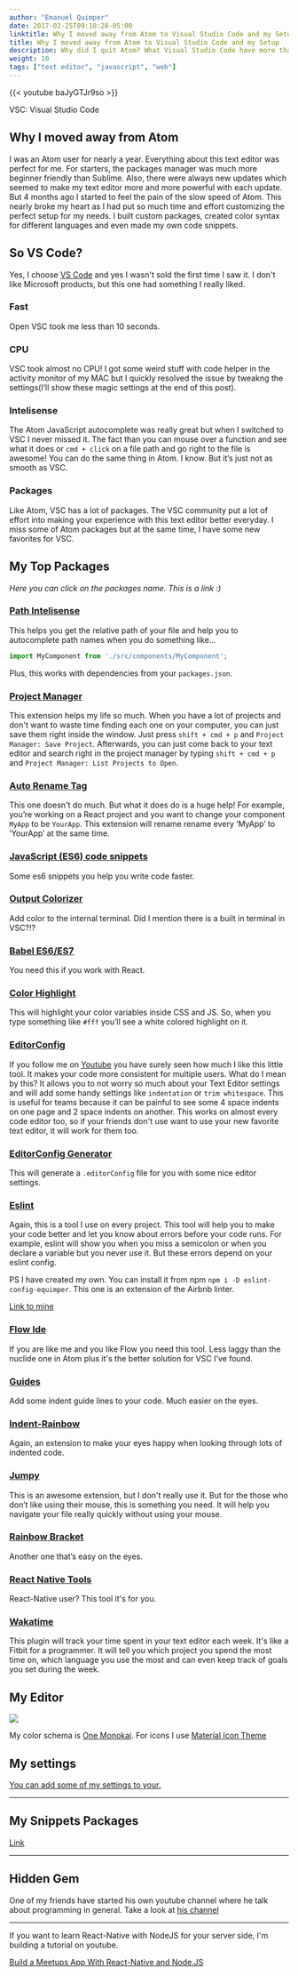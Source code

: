```yaml
---
author: "Emanuel Quimper"
date: 2017-02-25T09:10:28-05:00
linktitle: Why I moved away from Atom to Visual Studio Code and my Setup
title: Why I moved away from Atom to Visual Studio Code and my Setup
description: Why did I quit Atom? What Visual Studio Code have more than Atom?.
weight: 10
tags: ["text editor", "javascript", "web"]
---
```


{{< youtube baJyGTJr9so >}}

VSC: Visual Studio Code

## Why I moved away from Atom

I was an Atom user for nearly a year. Everything about this text editor was perfect for me. For starters, the packages manager was much more beginner friendly than Sublime. Also, there were always new updates which seemed to make my text editor more and more powerful with each update. But 4 months ago I started to feel the pain of the slow speed of Atom. This nearly broke my heart as I had put so much time and effort customizing the perfect setup for my needs. I built custom packages, created color syntax for different languages and even made my own code snippets.

## So VS Code?

Yes, I choose [VS Code](http://code.visualstudio.com) and yes I wasn't sold the first time I saw it. I don't like Microsoft products, but this one had something I really liked.

### Fast

Open VSC took me less than 10 seconds.

### CPU

VSC took almost no CPU! I got some weird stuff with code helper in the activity monitor of my MAC but I quickly resolved the issue by tweakng the settings(I’ll show these magic settings at the end of this post).

### Intelisense

The Atom JavaScript autocomplete was really great but when I switched to VSC I never missed it. The fact than you can mouse over a function and see what it does or `cmd + click` on a file path and go right to the file is awesome! You can do the same thing in Atom. I know. But it’s just not as smooth as VSC.

### Packages

Like Atom, VSC has a lot of packages. The VSC community put a lot of effort into making your experience with this text editor better everyday. I miss some of Atom packages but at the same time, I have some new favorites for VSC.

## My Top Packages

*Here you can click on the packages name. This is a link :)*

### [Path Intelisense](https://marketplace.visualstudio.com/items?itemName=christian-kohler.path-intellisense)

This helps you get the relative path of your file and help you to autocomplete path names when you do something like…

```js
import MyComponent from './src/components/MyComponent';
```

Plus, this works with dependencies from your `packages.json`.

### [Project Manager](https://marketplace.visualstudio.com/items?itemName=alefragnani.project-manager)

This extension helps my life so much. When you have a lot of projects and don't want to waste time finding each one on your computer, you can just save them right inside the window. Just press `shift + cmd + p` and `Project Manager: Save Project`. Afterwards, you can just come back to your text editor and search right in the project manager by typing `shift + cmd + p` and `Project Manager: List Projects to Open`.

### [Auto Rename Tag](https://marketplace.visualstudio.com/items?itemName=formulahendry.auto-rename-tag)

This one doesn't do much. But what it does do is a huge help! For example, you’re working on a React project and you want to change your component `MyApp` to be `YourApp`. This extension will rename rename every ‘MyApp’ to ‘YourApp’ at the same time.

### [JavaScript (ES6) code snippets](https://marketplace.visualstudio.com/items?itemName=xabikos.JavaScriptSnippets)

Some es6 snippets you help you write code faster.

### [Output Colorizer](https://marketplace.visualstudio.com/items?itemName=IBM.output-colorizer)

Add color to the internal terminal. Did I mention there is a built in terminal in VSC?!?

### [Babel ES6/ES7](https://marketplace.visualstudio.com/items?itemName=dzannotti.vscode-babel-coloring)

You need this if you work with React.

### [Color Highlight](https://marketplace.visualstudio.com/items?itemName=naumovs.color-highlight)

This will highlight your color variables inside CSS and JS. So, when you type something like `#fff` you’ll see a white colored highlight on it.

### [EditorConfig](https://marketplace.visualstudio.com/items?itemName=EditorConfig.EditorConfig)

If you follow me on [Youtube](https://www.youtube.com/channel/UC7R7bcH9-KEBDiGNP1mZnmw) you have surely seen how much I like this little tool. It makes your code more consistent for multiple users. What do I mean by this? It allows you to not worry so much about your Text Editor settings and will add some handy settings like `indentation` or `trim whitespace`. This is useful for teams because it can be painful to see some 4 space indents on one page and 2 space indents on another. This works on almost every code editor too, so if your friends don't use want to use your new favorite text editor, it will work for them too.

### [EditorConfig Generator](https://marketplace.visualstudio.com/items?itemName=nepaul.editorconfiggenerator)

This will generate a `.editorConfig` file for you with some nice editor settings.

### [Eslint](https://marketplace.visualstudio.com/items?itemName=dbaeumer.vscode-eslint)

Again, this is a tool I use on every project. This tool will help you to make your code better and let you know about errors before your code runs. For example, eslint will show you when you miss a semicolon or when you declare a variable but you never use it. But these errors depend on your eslint config.

PS I have created my own. You can install it from npm `npm i -D eslint-config-equimper`. This one is an extension of the Airbnb linter.

[Link to mine](https://www.npmjs.com/package/eslint-config-equimper)

### [Flow Ide](https://marketplace.visualstudio.com/items?itemName=gcazaciuc.vscode-flow-ide)

If you are like me and you like Flow you need this tool. Less laggy than the nuclide one in Atom plus it's the better solution for VSC I’ve found.

### [Guides](https://marketplace.visualstudio.com/items?itemName=spywhere.guides)

Add some indent guide lines to your code. Much easier on the eyes.

### [Indent-Rainbow](https://marketplace.visualstudio.com/items?itemName=oderwat.indent-rainbow)

Again, an extension to make your eyes happy when looking through lots of indented code.

### [Jumpy](https://marketplace.visualstudio.com/items?itemName=wmaurer.vscode-jumpy)

This is an awesome extension, but I don't really use it. But for the those who don’t like using their mouse, this is something you need. It will help you navigate your file really quickly without using your mouse.

### [Rainbow Bracket](https://marketplace.visualstudio.com/items?itemName=2gua.rainbow-brackets)

Another one that’s easy on the eyes.

### [React Native Tools](https://marketplace.visualstudio.com/items?itemName=vsmobile.vscode-react-native)

React-Native user? This tool it's for you.

### [Wakatime](https://marketplace.visualstudio.com/items?itemName=WakaTime.vscode-wakatime)

This plugin will track your time spent in your text editor each week. It's like a Fitbit for a programmer. It will tell you which project you spend the most time on, which language you use the most and can even keep track of goals you set during the week.

## My Editor

![](https://image.ibb.co/fu8uQk/RmEXgyy.png)

My color schema is [One Monokai](https://marketplace.visualstudio.com/items?itemName=azemoh.one-monokai). For icons I use [Material Icon Theme](https://marketplace.visualstudio.com/items?itemName=PKief.material-icon-theme)

## My settings

[You can add some of my settings to your.](https://gist.github.com/EQuimper/e619cdcd555798ea2f06aa009ec7fa8d)

---

## My Snippets Packages

[Link](https://marketplace.visualstudio.com/items?itemName=EQuimper.react-native-react-redux#review-details)

---

## Hidden Gem

One of my friends have started his own youtube channel where he talk about programming in general. Take a look at [his channel](https://www.youtube.com/channel/UCxdr1zRpfUfZw_5GqrpvXGg)

---

If you want to learn React-Native with NodeJS for your server side, I'm building a tutorial on youtube.

[Build a Meetups App With React-Native and Node.JS](https://www.youtube.com/playlist?list=PLzQWIQOqeUSNX_ZDqt9L3TMSwFa9GbIwp)
